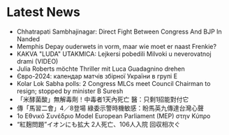 # Latest News
-  Chhatrapati Sambhajinagar: Direct Fight Between Congress And BJP In Nanded
-  Memphis Depay ouderwets in vorm, maar wie moet er naast Frenkie?
-  KAKVA "LUDA" UTAKMICA: Lejkersi pobedili Milvoki u neverovatnoj drami (VIDEO)
-  Julia Roberts möchte Thriller mit Luca Guadagnino drehen
-  Євро-2024: календар матчів збірної України в групі E
-  Kolar Lok Sabha polls: 2 Congress MLCs meet Council Chairman to resign; stopped by minister B Suresh
-  「米酵菌酸」無解毒劑！中毒者1天內死亡 醫：只剩1招能對付它
-  傳「馬習二會」4／8登場 綠委示警時機敏感：盼馬英九傳達台灣心聲
-  1ο Εθνικό Συνέδριο Model European Parliament (MEP) στην Κύπρο
-  “紅麹問題”イオンにも拡大 2人死亡、106人入院 回収相次ぐ
